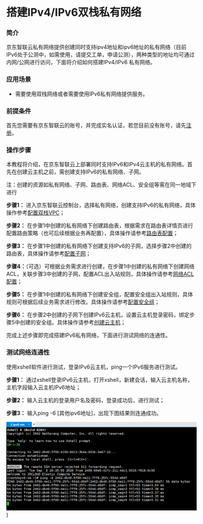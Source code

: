 # 搭建IPv4/IPv6双栈私有网络

### 简介

  京东智联云私有网络提供创建同时支持ipv4地址和ipv6地址的私有网络（目前IPv6处于公测中，如需使用，请提交工单，申请公测），两种类型的地址均可通过内网/公网进行访问，下面将介绍如何搭建IPv4/IPv6 私有网络。

### 应用场景

- 需要使用双栈网络或者需要使用IPv6私有网络提供服务。

### 前提条件

  首先您需要有京东智联云的账号，并完成实名认证，若您目前没有账号，请先[注册](https://user.jdcloud.com/register?source=jdcloud&ReturnUrl=https%3A%2F%2Fwww.jdcloud.com)。

### 操作步骤

  本教程将介绍，在京东智联云上部署同时支持IPv6和IPv4云主机的私有网络。首先在创建云主机之前，需创建支持IPv6的私有网络、子网。

​		注：创建的资源如私有网络、子网、路由表、网络ACL、安全组等需在同一地域下进行

  **步骤1：** 进入京东智联云控制台，选择私有网络，创建支持IPv6的私有网络，具体操作参考[配置双栈VPC](https://docs.jdcloud.com/cn/virtual-private-cloud/vpc-configuration)；

  **步骤2：** 在步骤1中创建的私有网络下创建路由表，根据需求在路由表详情页进行配置路由策略（也可后续根据业务再配置），具体操作请参考[路由表配置](https://docs.jdcloud.com/cn/virtual-private-cloud/route-table-configuration)；

  **步骤3：** 在步骤1中创建的私有网络下创建支持IPv6的子网，选择步骤2中创建的路由表，具体操作请参考[配置子网](https://docs.jdcloud.com/cn/virtual-private-cloud/subnet-configuration)；

  **步骤4：**（可选）可根据业务需求进行创建，在步骤1中创建的私有网络下创建网络ACL，关联步骤3中创建的子网，配置ACL出入站规则，具体操作请参考[网络ACL配置](https://docs.jdcloud.com/cn/virtual-private-cloud/network-acl-configuration)；

  **步骤5：** 在步骤1中创建的私有网络下创建安全组，配置安全组出入站规则，具体规则可根据后续业务需求进行修改。具体操作请参考[配置安全组](https://docs.jdcloud.com/cn/virtual-private-cloud/security-group-configuration)；

  **步骤6：** 在步骤2中创建的子网下创建IPv6云主机，设置云主机登录密码，绑定步骤5中创建的安全组。具体操作请参考[创建云主机](https://docs.jdcloud.com/cn/virtual-machines/create-instance)；

  完成上述步骤即完成搭建IPv6私有网络，下面进行测试网络的连通性。


### 测试网络连通性

  使用xshell软件进行测试，登录IPv6云主机，ping一个IPv6服务进行测试。

  **步骤1：** 通过xshell登录IPv6云主机，打开xshell，新建会话，输入云主机名称，主机字段输入云主机IPv6地址；

  **步骤2：** 输入云主机的登录用户名及密码，登录成功后，进行测试；

  **步骤3：** 输入ping -6 [其他ipv6地址]，出现下图结果则连通成功。

![image-20200908203808838](../../../../image/Networking/IPv6/IPv6-05.png))

